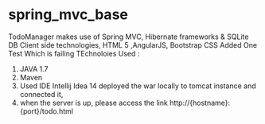 spring_mvc_base
===============

TodoManager makes use of Spring MVC, Hibernate frameworks & SQLite DB
Client side technologies, HTML 5 ,AngularJS, Bootstrap CSS
Added One Test Which is failing
TEchnoloies Used :
1. JAVA 1.7
2. Maven
2. Used IDE Intellij Idea 14 deployed the war locally to tomcat instance and connected it,
3. when the server is up, please access the link http://{hostname}:{port}/todo.html



